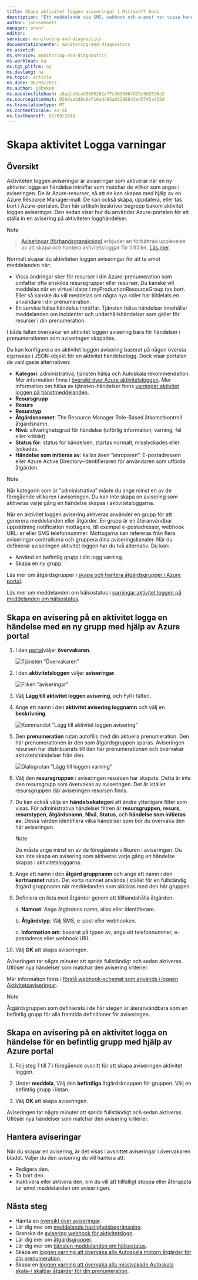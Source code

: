 ```yaml
---
title: Skapa aktivitet loggen aviseringar | Microsoft Docs
description: "Ett meddelande via SMS, webhook och e-post när vissa händelser inträffar i aktivitetsloggen."
author: johnkemnetz
manager: orenr
editor: 
services: monitoring-and-diagnostics
documentationcenter: monitoring-and-diagnostics
ms.assetid: 
ms.service: monitoring-and-diagnostics
ms.workload: na
ms.tgt_pltfrm: na
ms.devlang: na
ms.topic: article
ms.date: 08/03/2017
ms.author: johnkem
ms.openlocfilehash: c8a2ce3ca90895262e77c3895867d29c9d3530a2
ms.sourcegitcommit: 059dae3d8a0e716adc95ad2296843a45745a415d
ms.translationtype: MT
ms.contentlocale: sv-SE
ms.lasthandoff: 02/09/2018
---
```

# <a name="create-activity-log-alerts"></a>Skapa aktivitet Logga varningar

## <a name="overview"></a>Översikt
Aktiviteten loggen aviseringar är aviseringar som aktiverar när en ny aktivitet logga en händelse inträffar som matchar de villkor som anges i aviseringen. De är Azure-resurser, så att de kan skapas med hjälp av en Azure Resource Manager-mall. De kan också skapa, uppdatera, eller tas bort i Azure-portalen. Den här artikeln beskriver begrepp bakom aktivitet loggen aviseringar. Den sedan visar hur du använder Azure-portalen för att ställa in en avisering på aktiviteten logghändelser.

> [!NOTE]

>  [Aviseringar (förhandsgranskning)](monitoring-overview-unified-alerts.md) erbjuder en förbättrad upplevelse av att skapa och hantera aktivitetsloggar för tillfället.  [Läs mer](monitoring-activity-log-alerts-new-experience.md).

Normalt skapar du aktiviteten loggen aviseringar för att ta emot meddelanden när:

* Vissa ändringar sker för resurser i din Azure-prenumeration som omfattar ofta enskilda resursgrupper eller resurser. Du kanske vill meddelas när en virtuell dator i myProductionResourceGroup tas bort. Eller så kanske du vill meddelas om några nya roller har tilldelats en användare i din prenumeration.
* En service hälsa händelse inträffar. Tjänsten hälsa händelser innehåller meddelanden om incidenter och underhållshändelser som gäller för resurser i din prenumeration.

I båda fallen övervakar en aktivitet loggen avisering bara för händelser i prenumerationen som aviseringen skapades.

Du kan konfigurera en aktivitet loggen avisering baserat på någon översta egenskap i JSON-objekt för en aktivitet händelselogg. Dock visar portalen de vanligaste alternativen:

- **Kategori**: administrativa, tjänsten hälsa och Autoskala rekommendation. Mer information finns i [översikt över Azure aktivitetsloggen](./monitoring-overview-activity-logs.md#categories-in-the-activity-log). Mer information om hälsa av tjänsten-händelser finns [varningar aktivitet loggen på tjänstmeddelanden](./monitoring-activity-log-alerts-on-service-notifications.md).
- **Resursgrupp**
- **Resurs**
- **Resurstyp**
- **Åtgärdsnamnet**: The Resource Manager Role-Based åtkomstkontroll åtgärdsnamn.
- **Nivå**: allvarlighetsgrad för händelse (utförlig information, varning, fel eller kritiskt).
- **Status för**: status för händelsen, startas normalt, misslyckades eller lyckades.
- **Händelse som initieras av**: kallas även ”anroparen”. E-postadressen eller Azure Active Directory-identifieraren för användaren som utförde åtgärden.

> [!NOTE]
> När kategorin som är ”administrativa” måste du ange minst en av de föregående villkoren i aviseringen. Du kan inte skapa en avisering som aktiveras varje gång en händelse skapas i aktivitetsloggarna.

När en aktivitet loggen avisering aktiveras använder en grupp för att generera meddelanden eller åtgärder. En grupp är en återanvändbar uppsättning notification mottagare, till exempel e-postadresser, webhook URL: er eller SMS telefonnummer. Mottagarna kan refereras från flera aviseringar centralisera och gruppera dina aviseringskanaler. När du definierar aviseringen aktivitet loggen har du två alternativ. Du kan:

* Använd en befintlig grupp i din logg varning.
* Skapa en ny grupp.

Läs mer om åtgärdsgrupper i [skapa och hantera åtgärdsgrupper i Azure portal](monitoring-action-groups.md).

Läs mer om meddelanden om hälsostatus i [varningar aktivitet loggen på meddelanden om hälsostatus](monitoring-activity-log-alerts-on-service-notifications.md).

## <a name="create-an-alert-on-an-activity-log-event-with-a-new-action-group-by-using-the-azure-portal"></a>Skapa en avisering på en aktivitet logga en händelse med en ny grupp med hjälp av Azure portal
1. I den [portal](https://portal.azure.com)väljer **övervakaren**.

    ![Tjänsten ”Övervakaren”](./media/monitoring-activity-log-alerts/home-monitor.png)
2. I den **aktivitetsloggen** väljer **aviseringar**.

    ![Fliken ”aviseringar”](./media/monitoring-activity-log-alerts/alerts-blades.png)
3. Välj **Lägg till aktivitet loggen avisering**, och Fyll i fälten.

4. Ange ett namn i den **aktivitet avisering loggnamn** och välj en **beskrivning**.

    ![Kommandot ”Lägg till aktivitet loggen avisering”](./media/monitoring-activity-log-alerts/add-activity-log-alert.png)

5. Den **prenumeration** rutan autofills med din aktuella prenumeration. Den här prenumerationen är den som åtgärdsgruppen sparas. Aviseringen resursen har distribuerats till den här prenumerationen och övervakar aktivitetshändelser från den.

    ![Dialogrutan ”Lägg till loggen varning”](./media/monitoring-activity-log-alerts/activity-log-alert-new-action-group.png)

6. Välj den **resursgruppen** i aviseringen resursen har skapats. Detta är inte den resursgrupp som övervakas av aviseringen. Det är istället resursgruppen där aviseringen resursen finns.

7. Du kan också välja en **händelsekategori** att ändra ytterligare filter som visas. För administrativa händelser filtren är **resursgruppen**, **resurs**, **resurstypen**, **åtgärdsnamn**, **Nivå**, **Status**, och **händelse som initieras av**. Dessa värden identifiera vilka händelser som bör du övervaka den här aviseringen.

    >[!NOTE]
    >Du måste ange minst en av de föregående villkoren i aviseringen. Du kan inte skapa en avisering som aktiveras varje gång en händelse skapas i aktivitetsloggarna.
    >
    >

8. Ange ett namn i den **åtgärd gruppnamn** och ange ett namn i den **kortnamnet** rutan. Det korta namnet används i stället för en fullständig åtgärd gruppnamn när meddelanden som skickas med den här gruppen.

9.  Definiera en lista med åtgärder genom att tillhandahålla åtgärden:

    a. **Namnet**: Ange åtgärdens namn, alias eller identifierare.

    b. **Åtgärdstyp**: Välj SMS, e-post eller webhooken.

    c. **Information om**: baserat på typen av, ange ett telefonnummer, e-postadress eller webhook URI.

10. Välj **OK** att skapa aviseringen.

Aviseringen tar några minuter att sprida fullständigt och sedan aktiveras. Utlöser nya händelser som matchar den avisering kriterier.

Mer information finns i [förstå webhook-schemat som används i loggen Aktivitetsaviseringar](monitoring-activity-log-alerts-webhook.md).

>[!NOTE]
>Åtgärdsgruppen som definierats i de här stegen är återanvändbara som en befintlig grupp för alla framtida definitioner för aviseringen.
>
>

## <a name="create-an-alert-on-an-activity-log-event-for-an-existing-action-group-by-using-the-azure-portal"></a>Skapa en avisering på en aktivitet logga en händelse för en befintlig grupp med hjälp av Azure portal
1. Följ steg 1 till 7 i föregående avsnitt för att skapa aviseringen aktivitet loggen.

2. Under **meddela**, Välj den **befintliga** åtgärdsknappen för gruppen. Välj en befintlig grupp i listan.

3. Välj **OK** att skapa aviseringen.

Aviseringen tar några minuter att sprida fullständigt och sedan aktiveras. Utlöser nya händelser som matchar den avisering kriterier.

## <a name="manage-your-alerts"></a>Hantera aviseringar

När du skapar en avisering, är det visas i avsnittet aviseringar i övervakaren bladet. Väljer du den avisering du vill hantera att:

* Redigera den.
* Ta bort den.
* Inaktivera eller aktivera den, om du vill att tillfälligt stoppa eller återuppta tar emot meddelanden om aviseringen.

## <a name="next-steps"></a>Nästa steg
- Hämta en [översikt över aviseringar](monitoring-overview-alerts.md).
- Lär dig mer om [meddelande hastighetsbegränsning](monitoring-alerts-rate-limiting.md).
- Granska de [avisering webhook för aktivitetslogg](monitoring-activity-log-alerts-webhook.md).
- Lär dig mer om [åtgärdsgrupper](monitoring-action-groups.md).  
- Lär dig mer om [tjänsten meddelanden om hälsostatus](monitoring-service-notifications.md).
- Skapa en [loggen varning att övervaka alla Autoskala motorn åtgärder för din prenumeration](https://github.com/Azure/azure-quickstart-templates/tree/master/monitor-autoscale-alert).
- Skapa en [loggen varning att övervaka alla misslyckade Autoskala skala-/ skalbar åtgärder för din prenumeration](https://github.com/Azure/azure-quickstart-templates/tree/master/monitor-autoscale-failed-alert).
